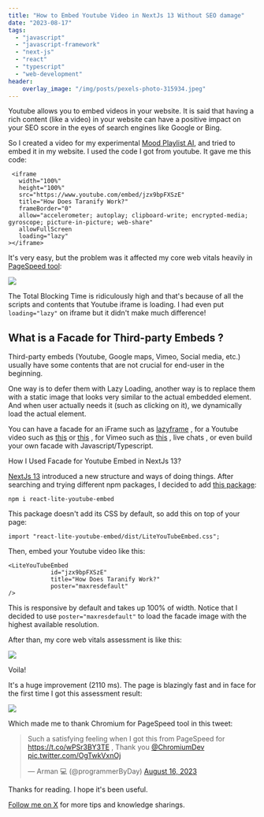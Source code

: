```yaml
---
title: "How to Embed Youtube Video in NextJs 13 Without SEO damage"
date: "2023-08-17"
tags: 
  - "javascript"
  - "javascript-framework"
  - "next-js"
  - "react"
  - "typescript"
  - "web-development"
header:
    overlay_image: "/img/posts/pexels-photo-315934.jpeg"
---
```


Youtube allows you to embed videos in your website. It is said that having a rich content (like a video) in your website can have a positive impact on your SEO score in the eyes of search engines like Google or Bing.

So I created a video for my experimental [Mood Playlist AI](https://taranify.app), and tried to embed it in my website. I used the code I got from youtube. It gave me this code:

```
 <iframe
   width="100%"
   height="100%"
   src="https://www.youtube.com/embed/jzx9bpFXSzE"
   title="How Does Taranify Work?"
   frameBorder="0"
   allow="accelerometer; autoplay; clipboard-write; encrypted-media; gyroscope; picture-in-picture; web-share"
   allowFullScreen
   loading="lazy"
></iframe>
```

It's very easy, but the problem was it affected my core web vitals heavily in [PageSpeed tool](https://pagespeed.web.dev/):

![](https://programmerbyday.files.wordpress.com/2023/08/taranify-mobile-perf-current-copy.png?w=1024)

The Total Blocking Time is ridiculously high and that's because of all the scripts and contents that Youtube iframe is loading. I had even put `loading="lazy"` on iframe but it didn't make much difference!

## What is a Facade for Third-party Embeds ?

Third-party embeds (Youtube, Google maps, Vimeo, Social media, etc.) usually have some contents that are not crucial for end-user in the beginning.

One way is to defer them with Lazy Loading, another way is to replace them with a static image that looks very similar to the actual embedded element. And when user actually needs it (such as clicking on it), we dynamically load the actual element.

You can have a facade for an iFrame such as [lazyframe](https://github.com/vb/lazyframe) , for a Youtube video such as [this](https://github.com/paulirish/lite-youtube-embed) or [this](https://github.com/justinribeiro/lite-youtube) , for Vimeo such as [this](https://github.com/luwes/lite-vimeo-embed) , live chats , or even build your own facade with Javascript/Typescript.

How I Used Facade for Youtube Embed in NextJs 13?

[NextJs 13](https://nextjs.org/blog/next-13) introduced a new structure and ways of doing things. After searching and trying different npm packages, I decided to add [this package](https://github.com/ibrahimcesar/react-lite-youtube-embed):

```
npm i react-lite-youtube-embed
```
This package doesn't add its CSS by default, so add this on top of your page:
```
import "react-lite-youtube-embed/dist/LiteYouTubeEmbed.css";
```
Then, embed your Youtube video like this:
```
<LiteYouTubeEmbed
            id="jzx9bpFXSzE"
            title="How Does Taranify Work?"
            poster="maxresdefault"
/>
```
This is responsive by default and takes up 100% of width. Notice that I decided to use `poster="maxresdefault"` to load the facade image with the highest available resolution.

After than, my core web vitals assessment is like this:

![](https://programmerbyday.files.wordpress.com/2023/08/tailwind-mobile-perf-8-yt-embed-facade-copy.png?w=1024)

Voila!

It's a huge improvement (2110 ms). The page is blazingly fast and in face for the first time I got this assessment result:

![](https://programmerbyday.files.wordpress.com/2023/08/screenshot-2023-08-16-at-8.03.03-pm.png?w=720)

Which made me to thank Chromium for PageSpeed tool in this tweet:

<blockquote class="twitter-tweet"><p lang="en" dir="ltr">Such a satisfying feeling when I got this from PageSpeed for <a href="https://t.co/wPSr3BY3TE">https://t.co/wPSr3BY3TE</a> , Thank you <a href="https://twitter.com/ChromiumDev?ref_src=twsrc%5Etfw">@ChromiumDev</a> <a href="https://t.co/OgTwkVxnOj">pic.twitter.com/OgTwkVxnOj</a></p>&mdash; Arman 💻 (@programmerByDay) <a href="https://twitter.com/programmerByDay/status/1691753073511895459?ref_src=twsrc%5Etfw">August 16, 2023</a></blockquote> <script async src="https://platform.twitter.com/widgets.js" charset="utf-8"></script>

Thanks for reading. I hope it's been useful.

[Follow me on X](https://twitter.com/programmerByDay) for more tips and knowledge sharings.
